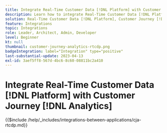 ```yaml
---
title: Integrate Real-Time Customer Data [!DNL Platform] with Customer Journey [!DNL Analytics]
description: Learn how to integrate Real-Time Customer Data [!DNL Platform] with Customer Journey [!DNL Analytics].
solution: Real-Time Customer Data [!DNL Platform], Customer Journey [!DNL Analytics]
feature: Integrations
topic: Integrations
role: Leader, Architect, Admin, Developer
level: Beginner
kt: null
thumbnail: customer-journey-analytics-rtcdp.png
badgeIntegration: label="Integration" type="positive"
last-substantial-update: 2023-04-13
exl-id: 3aef5ff8-567d-4bc6-8c60-08811bc2a410
---
```

# Integrate Real-Time Customer Data [!DNL Platform] with Customer Journey [!DNL Analytics]

{{$include /help/_includes/integrations-between-applications/cja-rtcdp.md}}
